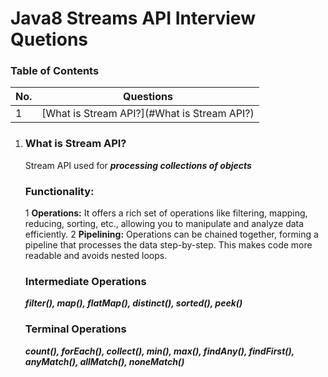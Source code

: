 # Java8 Streams API Interview Quetions

### Table of Contents
| No. | Questions |
|---- | ---------
|1 | [What is Stream API?](#What is Stream API?)|


  1. ### What is Stream API?
     Stream API used for ***processing collections of objects***
     ### Functionality:
       1 **Operations:** It offers a rich set of operations like filtering, mapping, reducing, sorting, etc., allowing you to manipulate and analyze data efficiently.
       2 **Pipelining:** Operations can be chained together, forming a pipeline that processes the data step-by-step. This makes code more readable and avoids nested loops.
      ### Intermediate Operations
      ***filter(), map(), flatMap(), distinct(), sorted(), peek()***
      ### Terminal Operations
      ***count(), forEach(), collect(), min(), max(), findAny(), findFirst(), anyMatch(), allMatch(), noneMatch()***
     
     
     
